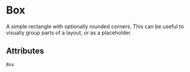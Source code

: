 # Box

A simple rectangle with optionally rounded corners.
This can be useful to visually group parts of a layout, or as a placeholder.

## Attributes

```@attrdocs
Box
```
